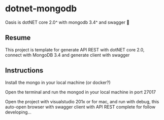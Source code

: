 # dotnet-mongodb
Oasis is dotNET core 2.0^ with mongodb 3.4^ and swagger :hammer:

## Resume
This project is template for generate API REST with dotNET core 2.0, connect with MongoDB 3.4 and generate client with swagger

## Instructions
Install the mongo in your local machine (or docker?)

Open the terminal and run the mongod in your local machine in port 27017

Open the project with visualstudio 201x or for mac, and run with debug, this auto-open browser with swagger client with API REST complete for follow developing...
